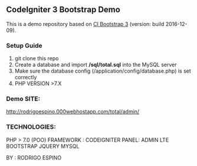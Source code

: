 ## CodeIgniter 3 Bootstrap Demo

This is a demo repository based on [CI Bootstrap 3](https://github.com/waifung0207/ci_bootstrap_3) (version: build 2016-12-09).


### Setup Guide

1. git clone this repo
2. Create a database and import **/sql/total.sql** into the MySQL server
3. Make sure the database config (/application/config/database.php) is set correctly
4. PHP VERSION >7.X

### Demo SITE: 

http://rodrigoespino.000webhostapp.com/total/admin/

###  TECHNOLOGIES:
PHP > 7.0 (POO)
FRAMEWORK : CODEIGNITER
PANEL: ADMIN LTE
BOOTSTRAP
JQUERY
MYSQL 


 
BY : RODRIGO ESPINO 